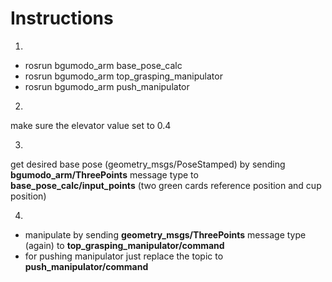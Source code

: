 Instructions
============
1.
- rosrun bgumodo_arm base_pose_calc
- rosrun bgumodo_arm top_grasping_manipulator
- rosrun bgumodo_arm push_manipulator

2.
make sure the elevator value set to 0.4

3.
get desired base pose (geometry_msgs/PoseStamped) by sending **bgumodo_arm/ThreePoints** message type to **base_pose_calc/input_points** (two green cards reference position and cup position)

4.
- manipulate by sending **geometry_msgs/ThreePoints** message type (again) to **top_grasping_manipulator/command**
- for pushing manipulator just replace the topic to **push_manipulator/command**
